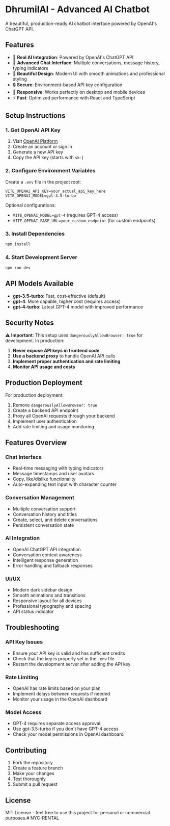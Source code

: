 # DhrumilAI - Advanced AI Chatbot

A beautiful, production-ready AI chatbot interface powered by OpenAI's ChatGPT API.

## Features

- 🤖 **Real AI Integration**: Powered by OpenAI's ChatGPT API
- 💬 **Advanced Chat Interface**: Multiple conversations, message history, typing indicators
- 🎨 **Beautiful Design**: Modern UI with smooth animations and professional styling
- 🔒 **Secure**: Environment-based API key configuration
- 📱 **Responsive**: Works perfectly on desktop and mobile devices
- ⚡ **Fast**: Optimized performance with React and TypeScript

## Setup Instructions

### 1. Get OpenAI API Key

1. Visit [OpenAI Platform](https://platform.openai.com/api-keys)
2. Create an account or sign in
3. Generate a new API key
4. Copy the API key (starts with `sk-`)

### 2. Configure Environment Variables

Create a `.env` file in the project root:

```env
VITE_OPENAI_API_KEY=your_actual_api_key_here
VITE_OPENAI_MODEL=gpt-3.5-turbo
```

Optional configurations:
- `VITE_OPENAI_MODEL=gpt-4` (requires GPT-4 access)
- `VITE_OPENAI_BASE_URL=your_custom_endpoint` (for custom endpoints)

### 3. Install Dependencies

```bash
npm install
```

### 4. Start Development Server

```bash
npm run dev
```

## API Models Available

- **gpt-3.5-turbo**: Fast, cost-effective (default)
- **gpt-4**: More capable, higher cost (requires access)
- **gpt-4-turbo**: Latest GPT-4 model with improved performance

## Security Notes

⚠️ **Important**: This setup uses `dangerouslyAllowBrowser: true` for development. In production:

1. **Never expose API keys in frontend code**
2. **Use a backend proxy** to handle OpenAI API calls
3. **Implement proper authentication and rate limiting**
4. **Monitor API usage and costs**

## Production Deployment

For production deployment:

1. Remove `dangerouslyAllowBrowser: true`
2. Create a backend API endpoint
3. Proxy all OpenAI requests through your backend
4. Implement user authentication
5. Add rate limiting and usage monitoring

## Features Overview

### Chat Interface
- Real-time messaging with typing indicators
- Message timestamps and user avatars
- Copy, like/dislike functionality
- Auto-expanding text input with character counter

### Conversation Management
- Multiple conversation support
- Conversation history and titles
- Create, select, and delete conversations
- Persistent conversation state

### AI Integration
- OpenAI ChatGPT API integration
- Conversation context awareness
- Intelligent response generation
- Error handling and fallback responses

### UI/UX
- Modern dark sidebar design
- Smooth animations and transitions
- Responsive layout for all devices
- Professional typography and spacing
- API status indicator

## Troubleshooting

### API Key Issues
- Ensure your API key is valid and has sufficient credits
- Check that the key is properly set in the `.env` file
- Restart the development server after adding the API key

### Rate Limiting
- OpenAI has rate limits based on your plan
- Implement delays between requests if needed
- Monitor your usage in the OpenAI dashboard

### Model Access
- GPT-4 requires separate access approval
- Use gpt-3.5-turbo if you don't have GPT-4 access
- Check your model permissions in OpenAI dashboard

## Contributing

1. Fork the repository
2. Create a feature branch
3. Make your changes
4. Test thoroughly
5. Submit a pull request

## License

MIT License - feel free to use this project for personal or commercial purposes.#   N Y C - R E N T A L  
 